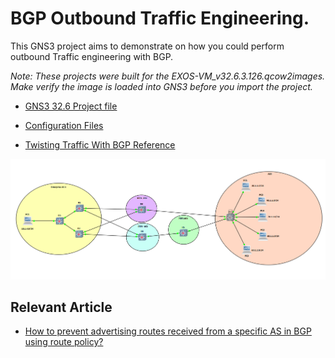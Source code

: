 # BGP Outbound Traffic Engineering.

This GNS3 project aims to demonstrate on how you could perform outbound Traffic engineering with BGP.

*Note: These projects were built for the EXOS-VM_v32.6.3.126.qcow2images. Make verify the image is loaded into GNS3 before you import the project.*

* [GNS3 32.6 Project file](https://github.com/stewilliams-extr/Virtual_EXOS/raw/refs/heads/master/gns3_projects/BGP_OUTBOUND_TE/bgp.gns3project)

* [Configuration Files](Configurations)

* [Twisting Traffic With BGP Reference](https://github.com/stewilliams-extr/Virtual_EXOS/raw/refs/heads/master/gns3_projects/BGP_OUTBOUND_TE/bgp.gns3project) 

<img src="bgp_outbound_te.png">


## Relevant Article
* [How to prevent advertising routes received from a specific AS in BGP using route policy?](https://extreme-networks.my.site.com/ExtrArticleDetail?an=000111495)
